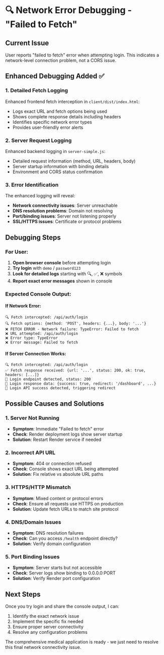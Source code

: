 # 🔍 Network Error Debugging - "Failed to Fetch"

## Current Issue
User reports "failed to fetch" error when attempting login. This indicates a network-level connection problem, not a CORS issue.

## Enhanced Debugging Added ✅

### 1. Detailed Fetch Logging
Enhanced frontend fetch interception in `client/dist/index.html`:
- Logs exact URL and fetch options being used
- Shows complete response details including headers
- Identifies specific network error types
- Provides user-friendly error alerts

### 2. Server Request Logging
Enhanced backend logging in `server-simple.js`:
- Detailed request information (method, URL, headers, body)
- Server startup information with binding details
- Environment and CORS status confirmation

### 3. Error Identification
The enhanced logging will reveal:
- **Network connectivity issues**: Server unreachable
- **DNS resolution problems**: Domain not resolving
- **Port/binding issues**: Server not listening properly
- **SSL/HTTPS issues**: Certificate or protocol problems

## Debugging Steps

### For User:
1. **Open browser console** before attempting login
2. **Try login** with `demo` / `password123`
3. **Look for detailed logs** starting with 🔍, ✅, ❌ symbols
4. **Report exact error messages** shown in console

### Expected Console Output:

#### If Network Error:
```
🔍 Fetch intercepted: /api/auth/login
🔍 Fetch options: {method: 'POST', headers: {...}, body: '...'}
❌ FETCH ERROR - Network failure: TypeError: Failed to fetch
❌ URL attempted: /api/auth/login
❌ Error type: TypeError
❌ Error message: Failed to fetch
```

#### If Server Connection Works:
```
🔍 Fetch intercepted: /api/auth/login
✅ Fetch response received: {url: '...', status: 200, ok: true, headers: [...]}
🔐 Login endpoint detected, status: 200
📝 Login response data: {success: true, redirect: '/dashboard', ...}
🚀 Login API success detected, triggering redirect
```

## Possible Causes and Solutions

### 1. Server Not Running
- **Symptom**: Immediate "Failed to fetch" error
- **Check**: Render deployment logs show server startup
- **Solution**: Restart Render service if needed

### 2. Incorrect API URL
- **Symptom**: 404 or connection refused
- **Check**: Console shows exact URL being attempted
- **Solution**: Fix relative vs absolute URL paths

### 3. HTTPS/HTTP Mismatch
- **Symptom**: Mixed content or protocol errors
- **Check**: Ensure all requests use HTTPS on production
- **Solution**: Update fetch URLs to match site protocol

### 4. DNS/Domain Issues
- **Symptom**: DNS resolution failures
- **Check**: Can you access `/health` endpoint directly?
- **Solution**: Verify domain configuration

### 5. Port Binding Issues
- **Symptom**: Server starts but not accessible
- **Check**: Server logs show binding to 0.0.0.0:PORT
- **Solution**: Verify Render port configuration

## Next Steps

Once you try login and share the console output, I can:
1. Identify the exact network issue
2. Implement the specific fix needed
3. Ensure proper server connectivity
4. Resolve any configuration problems

The comprehensive medical application is ready - we just need to resolve this final network connectivity issue.
